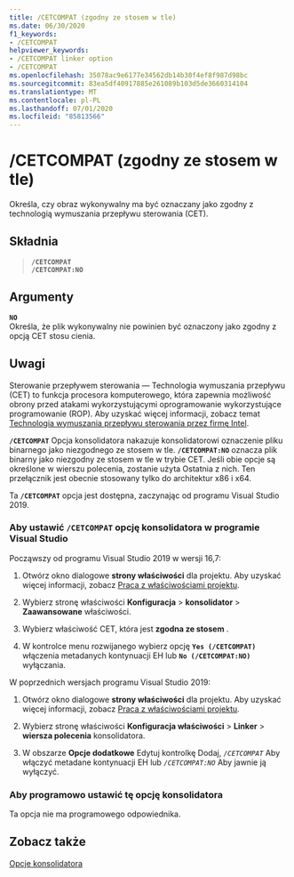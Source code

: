 ```yaml
---
title: /CETCOMPAT (zgodny ze stosem w tle)
ms.date: 06/30/2020
f1_keywords:
- /CETCOMPAT
helpviewer_keywords:
- /CETCOMPAT linker option
- /CETCOMPAT
ms.openlocfilehash: 35078ac9e6177e34562db14b30f4ef8f987d98bc
ms.sourcegitcommit: 83ea5df40917885e261089b103d5de3660314104
ms.translationtype: MT
ms.contentlocale: pl-PL
ms.lasthandoff: 07/01/2020
ms.locfileid: "85813566"
---
```

# <a name="cetcompat-cet-shadow-stack-compatible"></a>/CETCOMPAT (zgodny ze stosem w tle)

Określa, czy obraz wykonywalny ma być oznaczany jako zgodny z technologią wymuszania przepływu sterowania (CET).

## <a name="syntax"></a>Składnia

> **`/CETCOMPAT`**\
> **`/CETCOMPAT:NO`**

## <a name="arguments"></a>Argumenty

**`NO`**<br/>
Określa, że plik wykonywalny nie powinien być oznaczony jako zgodny z opcją CET stosu cienia.

## <a name="remarks"></a>Uwagi

Sterowanie przepływem sterowania — Technologia wymuszania przepływu (CET) to funkcja procesora komputerowego, która zapewnia możliwość obrony przed atakami wykorzystującymi oprogramowanie wykorzystujące programowanie (ROP). Aby uzyskać więcej informacji, zobacz temat [Technologia wymuszania przepływu sterowania przez firmę Intel](https://software.intel.com/sites/default/files/managed/4d/2a/control-flow-enforcement-technology-preview.pdf).

**`/CETCOMPAT`** Opcja konsolidatora nakazuje konsolidatorowi oznaczenie pliku binarnego jako niezgodnego ze stosem w tle. **`/CETCOMPAT:NO`** oznacza plik binarny jako niezgodny ze stosem w tle w trybie CET. Jeśli obie opcje są określone w wierszu polecenia, zostanie użyta Ostatnia z nich. Ten przełącznik jest obecnie stosowany tylko do architektur x86 i x64.

Ta **`/CETCOMPAT`** opcja jest dostępna, zaczynając od programu Visual Studio 2019.

### <a name="to-set-the-cetcompat-linker-option-in-visual-studio"></a>Aby ustawić `/CETCOMPAT` opcję konsolidatora w programie Visual Studio

Począwszy od programu Visual Studio 2019 w wersji 16,7:

1. Otwórz okno dialogowe **strony właściwości** dla projektu. Aby uzyskać więcej informacji, zobacz [Praca z właściwościami projektu](../working-with-project-properties.md).

1. Wybierz stronę właściwości **Konfiguracja**  >  **konsolidator**  >  **Zaawansowane** właściwości.

1. Wybierz właściwość CET, która jest **zgodna ze stosem** .

1. W kontrolce menu rozwijanego wybierz opcję **`Yes (/CETCOMPAT)`** włączenia metadanych kontynuacji EH lub **`No (/CETCOMPAT:NO)`** wyłączania.

W poprzednich wersjach programu Visual Studio 2019:

1. Otwórz okno dialogowe **strony właściwości** dla projektu. Aby uzyskać więcej informacji, zobacz [Praca z właściwościami projektu](../working-with-project-properties.md).

1. Wybierz stronę właściwości **Konfiguracja właściwości**  >  **Linker**  >  **wiersza polecenia** konsolidatora.

1. W obszarze **Opcje dodatkowe** Edytuj kontrolkę Dodaj, *`/CETCOMPAT`* Aby włączyć metadane kontynuacji EH lub *`/CETCOMPAT:NO`* Aby jawnie ją wyłączyć.

### <a name="to-set-this-linker-option-programmatically"></a>Aby programowo ustawić tę opcję konsolidatora

Ta opcja nie ma programowego odpowiednika.

## <a name="see-also"></a>Zobacz także

[Opcje konsolidatora](linker-options.md)
